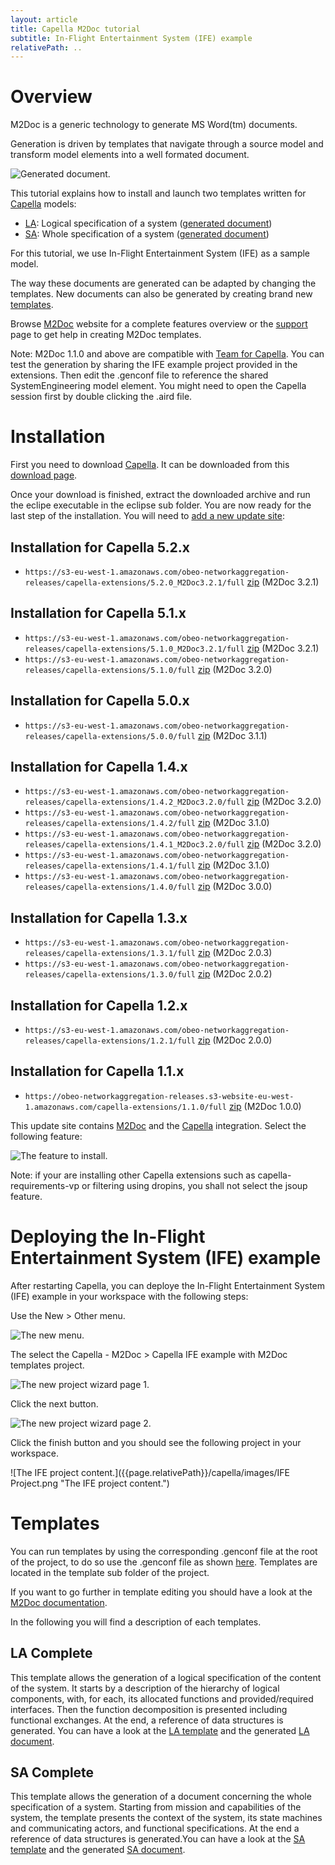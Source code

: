 ```yaml
---
layout: article
title: Capella M2Doc tutorial
subtitle: In-Flight Entertainment System (IFE) example
relativePath: ..
---
```


# Overview

M2Doc is a generic technology to generate MS Word(tm) documents.

Generation is driven by templates that navigate through a source model and transform model elements into a well formated document.

![Generated document.]({{page.relativePath}}/capella/images/m2doc-capella.png "Generated document.")

This tutorial explains how to install and launch two templates written for [Capella](https://www.eclipse.org/capella/) models:

* [LA](https://github.com/ObeoNetwork/Capella-Extensions/raw/master/tests/org.obeonetwork.capella.m2doc.aql.queries.tests/resources/IFE/LA-Complete/LA-Complete-template.docx): Logical specification of a system ([generated document](https://github.com/ObeoNetwork/Capella-Extensions/raw/master/tests/org.obeonetwork.capella.m2doc.aql.queries.tests/resources/IFE/LA-Complete/LA-Complete-expected-generation.docx))
* [SA](https://github.com/ObeoNetwork/Capella-Extensions/raw/master/tests/org.obeonetwork.capella.m2doc.aql.queries.tests/resources/IFE/SA-Complete/SA-Complete-template.docx): Whole specification of a system ([generated document](https://github.com/ObeoNetwork/Capella-Extensions/raw/master/tests/org.obeonetwork.capella.m2doc.aql.queries.tests/resources/IFE/SA-Complete/SA-Complete-expected-generation.docx))

For this tutorial, we use In-Flight Entertainment System (IFE) as a sample model.

The way these documents are generated can be adapted by changing the templates. New documents can also be generated by creating brand new [templates](index.html#templates).

Browse [M2Doc](https://www.m2doc.org/) website for a complete features overview or the [support](https://www.m2doc.org/support/) page to get help in creating M2Doc templates.

Note: M2Doc 1.1.0 and above are compatible with [Team for Capella](https://www.obeo.fr/en/capella-professional-offer). You can test the generation by sharing the IFE example project provided in the extensions. Then edit the .genconf file to reference the shared SystemEngineering model element. You might need to open the Capella session first by double clicking the .aird file.

# Installation

First you need to download [Capella](https://www.eclipse.org/capella/). It can be downloaded from this [download page](https://www.eclipse.org/capella/download.html).

Once your download is finished, extract the downloaded archive and run the eclipe executable in the eclipse sub folder. You are now ready for the last step of the installation. You will need to [add a new update site](https://help.eclipse.org/mars/index.jsp?topic=%2Forg.eclipse.platform.doc.user%2Ftasks%2Ftasks-127.htm):

## Installation for Capella 5.2.x

* `https://s3-eu-west-1.amazonaws.com/obeo-networkaggregation-releases/capella-extensions/5.2.0_M2Doc3.2.1/full` [zip](https://s3-eu-west-1.amazonaws.com/obeo-networkaggregation-releases/capella-extensions/5.2.0_M2Doc3.2.1/full/org.obeonetwork.capella.update.full.zip) (M2Doc 3.2.1)

## Installation for Capella 5.1.x

* `https://s3-eu-west-1.amazonaws.com/obeo-networkaggregation-releases/capella-extensions/5.1.0_M2Doc3.2.1/full` [zip](https://s3-eu-west-1.amazonaws.com/obeo-networkaggregation-releases/capella-extensions/5.1.0_M2Doc3.2.1/full/org.obeonetwork.capella.update.full.zip) (M2Doc 3.2.1)
* `https://s3-eu-west-1.amazonaws.com/obeo-networkaggregation-releases/capella-extensions/5.1.0/full` [zip](https://s3-eu-west-1.amazonaws.com/obeo-networkaggregation-releases/capella-extensions/5.1.0/full/org.obeonetwork.capella.update.full.zip) (M2Doc 3.2.0)

## Installation for Capella 5.0.x

* `https://s3-eu-west-1.amazonaws.com/obeo-networkaggregation-releases/capella-extensions/5.0.0/full` [zip](https://s3-eu-west-1.amazonaws.com/obeo-networkaggregation-releases/capella-extensions/5.0.0/full/org.obeonetwork.capella.update.full.zip) (M2Doc 3.1.1)

## Installation for Capella 1.4.x

* `https://s3-eu-west-1.amazonaws.com/obeo-networkaggregation-releases/capella-extensions/1.4.2_M2Doc3.2.0/full` [zip](https://s3-eu-west-1.amazonaws.com/obeo-networkaggregation-releases/capella-extensions/1.4.2_M2Doc3.2.0/full/org.obeonetwork.capella.update.full.zip) (M2Doc 3.2.0)
* `https://s3-eu-west-1.amazonaws.com/obeo-networkaggregation-releases/capella-extensions/1.4.2/full` [zip](https://s3-eu-west-1.amazonaws.com/obeo-networkaggregation-releases/capella-extensions/1.4.2/full/org.obeonetwork.capella.update.full.zip) (M2Doc 3.1.0)
* `https://s3-eu-west-1.amazonaws.com/obeo-networkaggregation-releases/capella-extensions/1.4.1_M2Doc3.2.0/full` [zip](https://s3-eu-west-1.amazonaws.com/obeo-networkaggregation-releases/capella-extensions/1.4.1_M2Doc3.2.0/full/org.obeonetwork.capella.update.full.zip) (M2Doc 3.2.0)
* `https://s3-eu-west-1.amazonaws.com/obeo-networkaggregation-releases/capella-extensions/1.4.1/full` [zip](https://s3-eu-west-1.amazonaws.com/obeo-networkaggregation-releases/capella-extensions/1.4.1/full/org.obeonetwork.capella.update.full.zip) (M2Doc 3.1.0)
* `https://s3-eu-west-1.amazonaws.com/obeo-networkaggregation-releases/capella-extensions/1.4.0/full` [zip](https://s3-eu-west-1.amazonaws.com/obeo-networkaggregation-releases/capella-extensions/1.4.0/full/org.obeonetwork.capella.update.full.zip) (M2Doc 3.0.0)

## Installation for Capella 1.3.x

* `https://s3-eu-west-1.amazonaws.com/obeo-networkaggregation-releases/capella-extensions/1.3.1/full` [zip](https://s3-eu-west-1.amazonaws.com/obeo-networkaggregation-releases/capella-extensions/1.3.1/full/org.obeonetwork.capella.update.full.zip) (M2Doc 2.0.3)
* `https://s3-eu-west-1.amazonaws.com/obeo-networkaggregation-releases/capella-extensions/1.3.0/full` [zip](https://s3-eu-west-1.amazonaws.com/obeo-networkaggregation-releases/capella-extensions/1.3.0/full/org.obeonetwork.capella.update.full.zip) (M2Doc 2.0.2)

## Installation for Capella 1.2.x

* `https://s3-eu-west-1.amazonaws.com/obeo-networkaggregation-releases/capella-extensions/1.2.1/full` [zip](https://s3-eu-west-1.amazonaws.com/obeo-networkaggregation-releases/capella-extensions/1.2.1/full/org.obeonetwork.capella.update.full.zip) (M2Doc 2.0.0)

## Installation for Capella 1.1.x

* `https://obeo-networkaggregation-releases.s3-website-eu-west-1.amazonaws.com/capella-extensions/1.1.0/full` [zip](https://s3-eu-west-1.amazonaws.com/obeo-networkaggregation-releases/capella-extensions/1.1.0/full/org.obeonetwork.capella.update.full.zip) (M2Doc 1.0.0)

This update site contains [M2Doc](https://m2Doc.org) and the [Capella](https://www.eclipse.org/capella/) integration. Select the following feature:

![The feature to install.]({{page.relativePath}}/capella/images/Install.png "The feature to install.")

Note: if your are installing other Capella extensions such as capella-requirements-vp or filtering using dropins, you shall not select the jsoup feature.

# Deploying the In-Flight Entertainment System (IFE) example

After restarting Capella, you can deploye the In-Flight Entertainment System (IFE) example in your workspace with the following steps:

Use the New > Other menu.

![The new menu.]({{page.relativePath}}/capella/images/New%20Menu.png "The new menu.")

The select the Capella - M2Doc > Capella IFE example with M2Doc templates project.

![The new project wizard page 1.]({{page.relativePath}}/capella/images/New%20Wizard%20Page%201.png "The new project wizard page 1.")

Click the next button.

![The new project wizard page 2.]({{page.relativePath}}/capella/images/New%20Wizard%20Page%202.png "The new project wizard page 2.")

Click the finish button and you should see the following project in your workspace.

![The IFE project content.]({{page.relativePath}}/capella/images/IFE Project.png "The IFE project content.")

# Templates

You can run templates by using the corresponding .genconf file at the root of the project, to do so use the .genconf file as shown [here](https://www.m2doc.org/ref-doc/1.0.0/index.html#launching-a-generation). Templates are located in the template sub folder of the project.

If you want to go further in template editing you should have a look at the [M2Doc documentation](https://www.m2doc.org/ref-doc/1.0.0/index.html).

In the following you will find a description of each templates.

## LA Complete

This template allows the generation of a logical specification of the content of the system. It starts by a description of the hierarchy of logical components, with, for each, its allocated functions and provided/required interfaces. Then the function decomposition is presented including functional exchanges. At the end, a reference of data structures is generated. You can have a look at the [LA template](https://github.com/ObeoNetwork/Capella-Extensions/raw/master/tests/org.obeonetwork.capella.m2doc.aql.queries.tests/resources/IFE/LA-Complete/LA-Complete-template.docx) and the generated [LA document](https://github.com/ObeoNetwork/Capella-Extensions/raw/master/tests/org.obeonetwork.capella.m2doc.aql.queries.tests/resources/IFE/LA-Complete/LA-Complete-expected-generation.docx).

## SA Complete

This template allows the generation of a document concerning the whole specification of a system. Starting from mission and capabilities of the system, the template presents the context of the system, its state machines and communicating actors, and functional specifications. At the end a reference of data structures is generated.You can have a look at the [SA template](https://github.com/ObeoNetwork/Capella-Extensions/raw/master/tests/org.obeonetwork.capella.m2doc.aql.queries.tests/resources/IFE/SA-Complete/SA-Complete-template.docx) and the generated [SA document](https://github.com/ObeoNetwork/Capella-Extensions/raw/master/tests/org.obeonetwork.capella.m2doc.aql.queries.tests/resources/IFE/SA-Complete/SA-Complete-expected-generation.docx).

